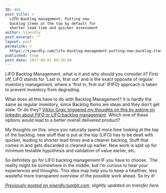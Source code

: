 ```yaml
---
ID: 465
post_title: >
  LIFO Backlog management; Putting new
  backlog items at the top by default for
  shorter lead time and quicker assessment
author: Sjoerdly
post_excerpt: ""
layout: post
permalink: >
  https://sjoerdly.com/lifo-backlog-management-putting-new-backlog-items-at-the-top-by-default-for-shorter-lead-time-and-quicker-assessment/
published: true
post_date: 2017-08-01 09:30:08
---
```

<!-- wp:paragraph -->
<p>LIFO Backlog Management, what is it and why should you consider it? First off, LIFO stands for 'Last in, first out' and is the exact opposite of regular inventory management, where a 'first in, first out' (FIFO) approach is taken to prevent inventory from degrading.</p>
<!-- /wp:paragraph -->

<!-- wp:paragraph -->
<p>What does all this have to do with Backlog Management? It is hardly the same as regular inventory, since Backlog Items are ideas and they don't get stale. Or do they? <a href="https://www.linkedin.com/feed/update/urn:li:activity:6297772867199299584/">Viktor Grgic triggered my thoughts on this by asking on linkedin about FIFO or LIFO backlog management</a>. Which one of these options would lead to a better overall delivered product?</p>
<!-- /wp:paragraph -->

<!-- wp:paragraph -->
<p>My thoughts on this: since you naturally spend more time looking at the top of the backlog, new stuff that is put at the top (LIFO) has to be dealt with quicker, leading to shorter lead times and a cleaner backlog. Stuff that comes in and gets discarded is cleaned up earlier. New work is split up for minimum testable hypothesis and validation of value earlier, etc.</p>
<!-- /wp:paragraph -->

<!-- wp:paragraph -->
<p>So definitely go for LIFO backlog management IF you have to choose.  The reality might be somewhere in the middle, but I’m curious to hear your experiences and thoughts. This idea may help you to keep a healthier, less wasteful more transparent overview of the possible work ahead. So try it!</p>
<!-- /wp:paragraph -->

<!-- wp:paragraph -->
<p><em><a href="http://sjoerdly.tumblr.com/post/163668967222/putting-new-backlog-items-at-the-top-by-default">Previously posted on sjoerdly.tumblr.com</a></em>, <em>slightly updated on transfer here.</em></p>
<!-- /wp:paragraph -->
